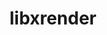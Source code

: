 ---
title: "libxrender"
layout: cache
categories: [package, develop]
meta: {"compilers": ["gcc@11.1.0", "gcc@11.4.0", "gcc@13.2.0", "intel-oneapi-compilers@2025.1.0"], "num_specs": 55, "num_specs_by_stack": {"data-vis-sdk": 9, "e4s": 22, "e4s-oneapi": 6, "e4s-rocm-external": 8, "hep": 9, "ml-linux-x86_64-rocm": 10, "root": 55}, "oss": ["ubuntu20.04", "ubuntu22.04", "ubuntu24.04"], "platforms": ["linux"], "stacks": ["data-vis-sdk", "e4s", "e4s-oneapi", "e4s-rocm-external", "hep", "ml-linux-x86_64-rocm", "root"], "targets": ["x86_64_v3"], "versions": ["0.9.12"]}
spec_details: [{"compiler": "gcc@11.1.0", "hash": "2o5ncmks5c55ci7mh2exognzxyylidxn", "os": "ubuntu20.04", "platform": "linux", "size": "-", "stacks": ["data-vis-sdk", "root"], "target": "x86_64_v3", "variants": ["build_system=autotools"], "versions": ["0.9.12"]}, {"compiler": "gcc@13.2.0", "hash": "2p7ad5e3bu2snnfttawo5et4zh7pbvkv", "os": "ubuntu24.04", "platform": "linux", "size": "-", "stacks": ["ml-linux-x86_64-rocm", "root"], "target": "x86_64_v3", "variants": ["build_system=autotools"], "versions": ["0.9.12"]}, {"compiler": "intel-oneapi-compilers@2025.1.0", "hash": "32ck3jk3xhpdfgjzsnp2pmzjsabigsi3", "os": "ubuntu22.04", "platform": "linux", "size": "-", "stacks": ["e4s-oneapi", "root"], "target": "x86_64_v3", "variants": ["build_system=autotools"], "versions": ["0.9.12"]}, {"compiler": "intel-oneapi-compilers@2025.1.0", "hash": "3vrg6mmrrmak2e2c7bratrrzjguac74w", "os": "ubuntu22.04", "platform": "linux", "size": "-", "stacks": ["e4s-oneapi", "root"], "target": "x86_64_v3", "variants": ["build_system=autotools"], "versions": ["0.9.12"]}, {"compiler": "intel-oneapi-compilers@2025.1.0", "hash": "4flkrg3x4bepsa23dof34dgxxa4hzsv3", "os": "ubuntu22.04", "platform": "linux", "size": "-", "stacks": ["e4s-oneapi", "root"], "target": "x86_64_v3", "variants": ["build_system=autotools"], "versions": ["0.9.12"]}, {"compiler": "gcc@11.4.0", "hash": "4g3n5irbdxak4hnfq6k7uh7l7o5ml4ey", "os": "ubuntu22.04", "platform": "linux", "size": "-", "stacks": ["e4s", "e4s-rocm-external", "hep", "root"], "target": "x86_64_v3", "variants": ["build_system=autotools"], "versions": ["0.9.12"]}, {"compiler": "gcc@11.4.0", "hash": "52euf7vqet2yuxytwdauihhpjdv4ll3d", "os": "ubuntu22.04", "platform": "linux", "size": "-", "stacks": ["e4s", "root"], "target": "x86_64_v3", "variants": ["build_system=autotools"], "versions": ["0.9.12"]}, {"compiler": "gcc@11.1.0", "hash": "5govhm4hrfpw3t74xtkmztfvgns4c5od", "os": "ubuntu20.04", "platform": "linux", "size": "-", "stacks": ["data-vis-sdk", "root"], "target": "x86_64_v3", "variants": ["build_system=autotools"], "versions": ["0.9.12"]}, {"compiler": "intel-oneapi-compilers@2025.1.0", "hash": "5pn2lj3x62lnog3phksfed32qfslzgak", "os": "ubuntu22.04", "platform": "linux", "size": "-", "stacks": ["e4s-oneapi", "root"], "target": "x86_64_v3", "variants": ["build_system=autotools"], "versions": ["0.9.12"]}, {"compiler": "gcc@11.4.0", "hash": "5uzfgfnmfm2zwkzo5ll5gxuals4cf6n6", "os": "ubuntu22.04", "platform": "linux", "size": "-", "stacks": ["e4s", "root"], "target": "x86_64_v3", "variants": ["build_system=autotools"], "versions": ["0.9.12"]}, {"compiler": "gcc@11.4.0", "hash": "67xsp2j5e3cp267omxut5we3hi2w4jyi", "os": "ubuntu22.04", "platform": "linux", "size": "-", "stacks": ["hep", "root"], "target": "x86_64_v3", "variants": ["build_system=autotools"], "versions": ["0.9.12"]}, {"compiler": "gcc@11.4.0", "hash": "6d3erhntf4j4nbv3cpgjocxy4rr72de7", "os": "ubuntu22.04", "platform": "linux", "size": "-", "stacks": ["hep", "root"], "target": "x86_64_v3", "variants": ["build_system=autotools"], "versions": ["0.9.12"]}, {"compiler": "gcc@11.4.0", "hash": "6i5fv5ij7oy35w7aheuvkbvpospzedx5", "os": "ubuntu22.04", "platform": "linux", "size": "-", "stacks": ["e4s", "e4s-rocm-external", "root"], "target": "x86_64_v3", "variants": ["build_system=autotools"], "versions": ["0.9.12"]}, {"compiler": "gcc@11.1.0", "hash": "6jmkpxamfrbzw6oyltaxn3r72hgis2yf", "os": "ubuntu20.04", "platform": "linux", "size": "-", "stacks": ["data-vis-sdk", "root"], "target": "x86_64_v3", "variants": ["build_system=autotools"], "versions": ["0.9.12"]}, {"compiler": "gcc@11.4.0", "hash": "7otfa3wsfdoyktphmbclg7kx3lpjjaci", "os": "ubuntu22.04", "platform": "linux", "size": "-", "stacks": ["e4s", "e4s-rocm-external", "root"], "target": "x86_64_v3", "variants": ["build_system=autotools"], "versions": ["0.9.12"]}, {"compiler": "gcc@11.4.0", "hash": "7ybr4jiqiessrjhm2rh7gojntfqlx7ku", "os": "ubuntu22.04", "platform": "linux", "size": "-", "stacks": ["hep", "root"], "target": "x86_64_v3", "variants": ["build_system=autotools"], "versions": ["0.9.12"]}, {"compiler": "gcc@11.1.0", "hash": "cmpjyjcvwsnyzmx4xp2h4nbekp2ohjyz", "os": "ubuntu20.04", "platform": "linux", "size": "-", "stacks": ["data-vis-sdk", "root"], "target": "x86_64_v3", "variants": ["build_system=autotools"], "versions": ["0.9.12"]}, {"compiler": "gcc@11.4.0", "hash": "cx4wx352vzn4szqmgpvj522fbtwj5b3z", "os": "ubuntu22.04", "platform": "linux", "size": "-", "stacks": ["e4s", "e4s-rocm-external", "root"], "target": "x86_64_v3", "variants": ["build_system=autotools"], "versions": ["0.9.12"]}, {"compiler": "gcc@11.4.0", "hash": "dyjsn73cb4ytfsqib4yhzgmwdrr2oyc5", "os": "ubuntu22.04", "platform": "linux", "size": "-", "stacks": ["e4s", "root"], "target": "x86_64_v3", "variants": ["build_system=autotools"], "versions": ["0.9.12"]}, {"compiler": "intel-oneapi-compilers@2025.1.0", "hash": "emzaohqalhd3xtkcj6vn7w6zixufovkl", "os": "ubuntu22.04", "platform": "linux", "size": "-", "stacks": ["e4s-oneapi", "root"], "target": "x86_64_v3", "variants": ["build_system=autotools"], "versions": ["0.9.12"]}, {"compiler": "gcc@13.2.0", "hash": "fbv466pphddqv5xgnrkwnvfunqgphrio", "os": "ubuntu24.04", "platform": "linux", "size": "-", "stacks": ["ml-linux-x86_64-rocm", "root"], "target": "x86_64_v3", "variants": ["build_system=autotools"], "versions": ["0.9.12"]}, {"compiler": "gcc@11.4.0", "hash": "flpy7rkk4pxcilk7klrq6wqo5ui3jbbh", "os": "ubuntu22.04", "platform": "linux", "size": "-", "stacks": ["e4s", "e4s-rocm-external", "root"], "target": "x86_64_v3", "variants": ["build_system=autotools"], "versions": ["0.9.12"]}, {"compiler": "gcc@11.4.0", "hash": "hid657r36d5yoi3lhxltobbl3uczfa57", "os": "ubuntu22.04", "platform": "linux", "size": "-", "stacks": ["e4s", "root"], "target": "x86_64_v3", "variants": ["build_system=autotools"], "versions": ["0.9.12"]}, {"compiler": "gcc@13.2.0", "hash": "hy4ijkcdizxvkiwcpx7kgtaxxtuh5dce", "os": "ubuntu24.04", "platform": "linux", "size": "-", "stacks": ["ml-linux-x86_64-rocm", "root"], "target": "x86_64_v3", "variants": ["build_system=autotools"], "versions": ["0.9.12"]}, {"compiler": "gcc@11.4.0", "hash": "i2vdlzwcaqdyxynbndkha3z34ku6er5t", "os": "ubuntu22.04", "platform": "linux", "size": "-", "stacks": ["e4s", "e4s-rocm-external", "root"], "target": "x86_64_v3", "variants": ["build_system=autotools"], "versions": ["0.9.12"]}, {"compiler": "gcc@11.4.0", "hash": "i4npdjhffx7tprj5htktqtypseth4vm2", "os": "ubuntu22.04", "platform": "linux", "size": "-", "stacks": ["e4s", "root"], "target": "x86_64_v3", "variants": ["build_system=autotools"], "versions": ["0.9.12"]}, {"compiler": "gcc@11.4.0", "hash": "icbrpga64dukx6vdutpvs4z5qmqa5ww3", "os": "ubuntu22.04", "platform": "linux", "size": "-", "stacks": ["hep", "root"], "target": "x86_64_v3", "variants": ["build_system=autotools"], "versions": ["0.9.12"]}, {"compiler": "gcc@11.4.0", "hash": "ifqyxwooncdeqfp7k2hwcmdwr55x3ezk", "os": "ubuntu22.04", "platform": "linux", "size": "-", "stacks": ["e4s", "root"], "target": "x86_64_v3", "variants": ["build_system=autotools"], "versions": ["0.9.12"]}, {"compiler": "gcc@11.1.0", "hash": "ifzfh5f3vjkxbqoqzhvxmpw23iz63ecg", "os": "ubuntu20.04", "platform": "linux", "size": "-", "stacks": ["data-vis-sdk", "root"], "target": "x86_64_v3", "variants": ["build_system=autotools"], "versions": ["0.9.12"]}, {"compiler": "gcc@11.1.0", "hash": "jq45qibuehl67ony3ktfi7mqgpptpagh", "os": "ubuntu20.04", "platform": "linux", "size": "-", "stacks": ["data-vis-sdk", "root"], "target": "x86_64_v3", "variants": ["build_system=autotools"], "versions": ["0.9.12"]}, {"compiler": "gcc@13.2.0", "hash": "k4s27qzvjnahngrgakstzzhgnqonfpc3", "os": "ubuntu24.04", "platform": "linux", "size": "-", "stacks": ["ml-linux-x86_64-rocm", "root"], "target": "x86_64_v3", "variants": ["build_system=autotools"], "versions": ["0.9.12"]}, {"compiler": "gcc@13.2.0", "hash": "kpk27pqwpgw5kjxzjbwch3rys5kaqzod", "os": "ubuntu24.04", "platform": "linux", "size": "-", "stacks": ["ml-linux-x86_64-rocm", "root"], "target": "x86_64_v3", "variants": ["build_system=autotools"], "versions": ["0.9.12"]}, {"compiler": "gcc@11.4.0", "hash": "ks2zqgtfjxedln4mveivij34onvu53y6", "os": "ubuntu22.04", "platform": "linux", "size": "-", "stacks": ["e4s", "e4s-rocm-external", "root"], "target": "x86_64_v3", "variants": ["build_system=autotools"], "versions": ["0.9.12"]}, {"compiler": "gcc@11.4.0", "hash": "l4ya3jmzyeylpbfjzar7sofnnkeunp3h", "os": "ubuntu22.04", "platform": "linux", "size": "-", "stacks": ["e4s", "root"], "target": "x86_64_v3", "variants": ["build_system=autotools"], "versions": ["0.9.12"]}, {"compiler": "gcc@11.4.0", "hash": "lpaa2oeg2spoqw75fzogtpysndor3vbj", "os": "ubuntu22.04", "platform": "linux", "size": "-", "stacks": ["e4s", "root"], "target": "x86_64_v3", "variants": ["build_system=autotools"], "versions": ["0.9.12"]}, {"compiler": "intel-oneapi-compilers@2025.1.0", "hash": "mlbpyfnc6cma74pqccenrbg6veq332iy", "os": "ubuntu22.04", "platform": "linux", "size": "-", "stacks": ["e4s-oneapi", "root"], "target": "x86_64_v3", "variants": ["build_system=autotools"], "versions": ["0.9.12"]}, {"compiler": "gcc@11.4.0", "hash": "n5nt6bit74olfnwgojrtr23m3tbijo6g", "os": "ubuntu22.04", "platform": "linux", "size": "-", "stacks": ["e4s", "root"], "target": "x86_64_v3", "variants": ["build_system=autotools"], "versions": ["0.9.12"]}, {"compiler": "gcc@13.2.0", "hash": "o3fgexaadvz7jfpf4chizggwmum4vain", "os": "ubuntu24.04", "platform": "linux", "size": "-", "stacks": ["ml-linux-x86_64-rocm", "root"], "target": "x86_64_v3", "variants": ["build_system=autotools"], "versions": ["0.9.12"]}, {"compiler": "gcc@11.4.0", "hash": "ofckibuuoqxlevhhn3lzpx3upuaqjx2q", "os": "ubuntu22.04", "platform": "linux", "size": "-", "stacks": ["e4s", "root"], "target": "x86_64_v3", "variants": ["build_system=autotools"], "versions": ["0.9.12"]}, {"compiler": "gcc@11.1.0", "hash": "oh5pp22u5egjqran2taqdfcwveg72kd2", "os": "ubuntu20.04", "platform": "linux", "size": "-", "stacks": ["data-vis-sdk", "root"], "target": "x86_64_v3", "variants": ["build_system=autotools"], "versions": ["0.9.12"]}, {"compiler": "gcc@13.2.0", "hash": "orlmlhdennuzrdnwrlho3qkkse5dinr3", "os": "ubuntu24.04", "platform": "linux", "size": "-", "stacks": ["ml-linux-x86_64-rocm", "root"], "target": "x86_64_v3", "variants": ["build_system=autotools"], "versions": ["0.9.12"]}, {"compiler": "gcc@11.4.0", "hash": "p3bt56wf6i3bucq52jfqkpww5ly3grcm", "os": "ubuntu22.04", "platform": "linux", "size": "-", "stacks": ["hep", "root"], "target": "x86_64_v3", "variants": ["build_system=autotools"], "versions": ["0.9.12"]}, {"compiler": "gcc@11.4.0", "hash": "q6oq4v3n3vevcydzgiggwn7wq7vipmlq", "os": "ubuntu22.04", "platform": "linux", "size": "-", "stacks": ["hep", "root"], "target": "x86_64_v3", "variants": ["build_system=autotools"], "versions": ["0.9.12"]}, {"compiler": "gcc@11.1.0", "hash": "rcuw66xfy4dpghoofnkd324xeg3vlu4y", "os": "ubuntu20.04", "platform": "linux", "size": "-", "stacks": ["data-vis-sdk", "root"], "target": "x86_64_v3", "variants": ["build_system=autotools"], "versions": ["0.9.12"]}, {"compiler": "gcc@11.4.0", "hash": "sexwq6foazpc2vkojupxz2tq7wg4ebcy", "os": "ubuntu22.04", "platform": "linux", "size": "-", "stacks": ["hep", "root"], "target": "x86_64_v3", "variants": ["build_system=autotools"], "versions": ["0.9.12"]}, {"compiler": "gcc@11.4.0", "hash": "sqpfspc4erjmwd7rdgll2x3hiolw64oo", "os": "ubuntu22.04", "platform": "linux", "size": "-", "stacks": ["e4s", "root"], "target": "x86_64_v3", "variants": ["build_system=autotools"], "versions": ["0.9.12"]}, {"compiler": "gcc@13.2.0", "hash": "sylg2txja4ki5loyrvbsermtxegix2q2", "os": "ubuntu24.04", "platform": "linux", "size": "-", "stacks": ["ml-linux-x86_64-rocm", "root"], "target": "x86_64_v3", "variants": ["build_system=autotools"], "versions": ["0.9.12"]}, {"compiler": "gcc@11.4.0", "hash": "tm2ifcwpgdzo5xclsc7h2ls6unygl4dm", "os": "ubuntu22.04", "platform": "linux", "size": "-", "stacks": ["e4s", "root"], "target": "x86_64_v3", "variants": ["build_system=autotools"], "versions": ["0.9.12"]}, {"compiler": "gcc@11.4.0", "hash": "tshlwdgth3abae2vtpskhyxxfjb2t6bp", "os": "ubuntu22.04", "platform": "linux", "size": "-", "stacks": ["e4s", "root"], "target": "x86_64_v3", "variants": ["build_system=autotools"], "versions": ["0.9.12"]}, {"compiler": "gcc@11.4.0", "hash": "tw54tobj2v6mhddkihlhbr24z6uurf6a", "os": "ubuntu22.04", "platform": "linux", "size": "-", "stacks": ["e4s", "e4s-rocm-external", "root"], "target": "x86_64_v3", "variants": ["build_system=autotools"], "versions": ["0.9.12"]}, {"compiler": "gcc@11.1.0", "hash": "ueqfblpf46iydyjs7f2wkax5tq3ejp5q", "os": "ubuntu20.04", "platform": "linux", "size": "-", "stacks": ["data-vis-sdk", "root"], "target": "x86_64_v3", "variants": ["build_system=autotools"], "versions": ["0.9.12"]}, {"compiler": "gcc@11.4.0", "hash": "vq2p5wz5pkuuoj7ukela5e5uxlizfl3e", "os": "ubuntu22.04", "platform": "linux", "size": "-", "stacks": ["hep", "root"], "target": "x86_64_v3", "variants": ["build_system=autotools"], "versions": ["0.9.12"]}, {"compiler": "gcc@13.2.0", "hash": "wl4gpd64v6fmd3h6kc2adpibuogerd2y", "os": "ubuntu24.04", "platform": "linux", "size": "-", "stacks": ["ml-linux-x86_64-rocm", "root"], "target": "x86_64_v3", "variants": ["build_system=autotools"], "versions": ["0.9.12"]}, {"compiler": "gcc@13.2.0", "hash": "xlegybf3m252rzdiyudqrrmuplyvmu7w", "os": "ubuntu24.04", "platform": "linux", "size": "-", "stacks": ["ml-linux-x86_64-rocm", "root"], "target": "x86_64_v3", "variants": ["build_system=autotools"], "versions": ["0.9.12"]}, {"compiler": "gcc@11.4.0", "hash": "ybjphxepsp6loxy4sw4ovtevnz7vwion", "os": "ubuntu22.04", "platform": "linux", "size": "-", "stacks": ["e4s", "root"], "target": "x86_64_v3", "variants": ["build_system=autotools"], "versions": ["0.9.12"]}]
---